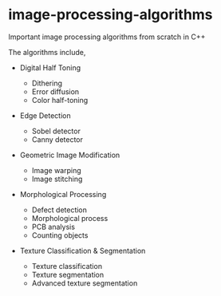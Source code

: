 # image-processing-algorithms

Important image processing algorithms from scratch in C++ 

The algorithms include, 

- Digital Half Toning
  - Dithering 
  - Error diffusion 
  - Color half-toning 
   
- Edge Detection 
  - Sobel detector 
  - Canny detector 

- Geometric Image Modification 
  - Image warping 
  - Image stitching 

- Morphological Processing 
  - Defect detection 
  - Morphological process 
  - PCB analysis 
  - Counting objects

- Texture Classification & Segmentation 
  - Texture classification 
  - Texture segmentation 
  - Advanced texture segmentation 



